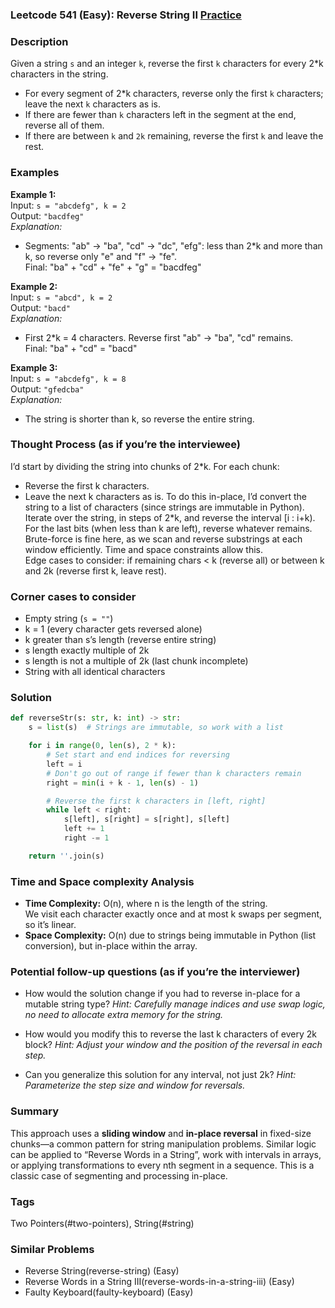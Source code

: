 ### Leetcode 541 (Easy): Reverse String II [Practice](https://leetcode.com/problems/reverse-string-ii)

### Description  
Given a string `s` and an integer `k`, reverse the first `k` characters for every 2*k characters in the string.  
- For every segment of 2*k characters, reverse only the first `k` characters; leave the next `k` characters as is.
- If there are fewer than `k` characters left in the segment at the end, reverse all of them.
- If there are between `k` and `2k` remaining, reverse the first `k` and leave the rest.

### Examples  

**Example 1:**  
Input: `s = "abcdefg", k = 2`  
Output: `"bacdfeg"`  
*Explanation:*
- Segments: "ab" → "ba", "cd" → "dc", "efg": less than 2*k and more than k, so reverse only "e" and "f" → "fe".  
Final: "ba" + "cd" + "fe" + "g" = "bacdfeg"

**Example 2:**  
Input: `s = "abcd", k = 2`  
Output: `"bacd"`  
*Explanation:*
- First 2*k = 4 characters. Reverse first "ab" → "ba", "cd" remains.  
Final: "ba" + "cd" = "bacd"

**Example 3:**  
Input: `s = "abcdefg", k = 8`  
Output: `"gfedcba"`  
*Explanation:*
- The string is shorter than k, so reverse the entire string.

### Thought Process (as if you’re the interviewee)  
I’d start by dividing the string into chunks of 2*k. For each chunk:
- Reverse the first k characters.
- Leave the next k characters as is.
To do this in-place, I’d convert the string to a list of characters (since strings are immutable in Python).
Iterate over the string, in steps of 2*k, and reverse the interval [i : i+k). For the last bits (when less than k are left), reverse whatever remains.  
Brute-force is fine here, as we scan and reverse substrings at each window efficiently. Time and space constraints allow this.  
Edge cases to consider: if remaining chars < k (reverse all) or between k and 2k (reverse first k, leave rest).

### Corner cases to consider  
- Empty string (`s = ""`)
- k = 1 (every character gets reversed alone)
- k greater than s’s length (reverse entire string)
- s length exactly multiple of 2k
- s length is not a multiple of 2k (last chunk incomplete)
- String with all identical characters

### Solution

```python
def reverseStr(s: str, k: int) -> str:
    s = list(s)  # Strings are immutable, so work with a list

    for i in range(0, len(s), 2 * k):
        # Set start and end indices for reversing
        left = i
        # Don't go out of range if fewer than k characters remain
        right = min(i + k - 1, len(s) - 1)

        # Reverse the first k characters in [left, right]
        while left < right:
            s[left], s[right] = s[right], s[left]
            left += 1
            right -= 1

    return ''.join(s)
```

### Time and Space complexity Analysis  

- **Time Complexity:** O(n), where n is the length of the string.  
  We visit each character exactly once and at most k swaps per segment, so it’s linear.
- **Space Complexity:** O(n) due to strings being immutable in Python (list conversion), but in-place within the array.

### Potential follow-up questions (as if you’re the interviewer)  

- How would the solution change if you had to reverse in-place for a mutable string type?
  *Hint: Carefully manage indices and use swap logic, no need to allocate extra memory for the string.*

- How would you modify this to reverse the last k characters of every 2k block?
  *Hint: Adjust your window and the position of the reversal in each step.*

- Can you generalize this solution for any interval, not just 2k?
  *Hint: Parameterize the step size and window for reversals.*

### Summary
This approach uses a **sliding window** and **in-place reversal** in fixed-size chunks—a common pattern for string manipulation problems. Similar logic can be applied to “Reverse Words in a String”, work with intervals in arrays, or applying transformations to every nth segment in a sequence. This is a classic case of segmenting and processing in-place.

### Tags
Two Pointers(#two-pointers), String(#string)

### Similar Problems
- Reverse String(reverse-string) (Easy)
- Reverse Words in a String III(reverse-words-in-a-string-iii) (Easy)
- Faulty Keyboard(faulty-keyboard) (Easy)